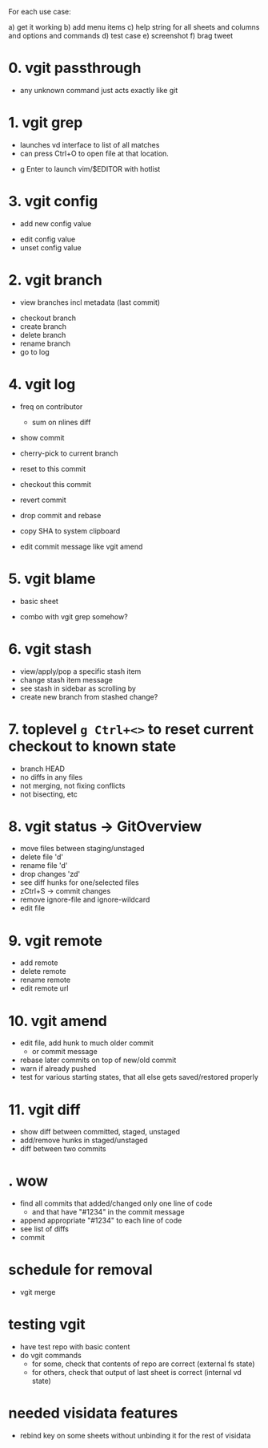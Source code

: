 
For each use case:

a) get it working
b) add menu items
c) help string for all sheets and columns and options and commands
d) test case
e) screenshot
f) brag tweet

# 0. vgit passthrough

+ any unknown command just acts exactly like git

# 1. vgit grep

+ launches vd interface to list of all matches 
+ can press Ctrl+O to open file at that location.
- g Enter to launch vim/$EDITOR with hotlist

# 3. vgit config

- add new config value
+ edit config value
+ unset config value


# 2. vgit branch

+ view branches incl metadata (last commit)
- checkout branch
- create branch
- delete branch
- rename branch
- go to log

# 4. vgit log

- freq on contributor
  - sum on nlines diff
- show commit
- cherry-pick to current branch
- reset to this commit
- checkout this commit
- revert commit
- drop commit and rebase
- copy SHA to system clipboard

- edit commit message like vgit amend

# 5. vgit blame
+ basic sheet
- combo with vgit grep somehow?

# 6. vgit stash

- view/apply/pop a specific stash item
- change stash item message
- see stash in sidebar as scrolling by
- create new branch from stashed change?

# 7. toplevel `g Ctrl+<>` to reset current checkout to known state
- branch HEAD
- no diffs in any files
- not merging, not fixing conflicts
- not bisecting, etc

# 8. vgit status  -> GitOverview

- move files between staging/unstaged
- delete file 'd'
- rename file 'd'
- drop changes 'zd'
- see diff hunks for one/selected files
- zCtrl+S -> commit changes
- remove ignore-file and ignore-wildcard
- edit file

# 9. vgit remote

+ add remote
+ delete remote
+ rename remote
+ edit remote url

# 10. vgit amend

- edit file, add hunk to much older commit
  - or commit message
- rebase later commits on top of new/old commit
- warn if already pushed
- test for various starting states, that all else gets saved/restored properly

# 11. vgit diff

- show diff between committed, staged, unstaged
- add/remove hunks in staged/unstaged
- diff between two commits

# . wow

- find all commits that added/changed only one line of code
   - and that have "#1234" in the commit message
- append appropriate "#1234" to each line of code
- see list of diffs
- commit

# schedule for removal

- vgit merge

# testing vgit

- have test repo with basic content
- do vgit commands
  - for some, check that contents of repo are correct (external fs state)
  - for others, check that output of last sheet is correct (internal vd state)

# needed visidata features

- rebind key on some sheets without unbinding it for the rest of visidata


